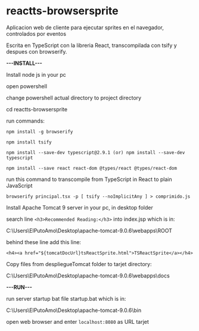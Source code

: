 # reactts-browsersprite
Aplicacion web de cliente para ejecutar sprites en el navegador, controlados por eventos

Escrita en TypeScript con la libreria React, transcompilada con tsify y despues con browserify.

**---INSTALL---**

Install node js in your pc


open powershell

change powershell actual directory to project directory

cd reactts-browsersprite

run commands:

```
npm install -g browserify

npm install tsify

npm install --save-dev typescript@2.9.1 (or) npm install --save-dev typescript

npm install --save react react-dom @types/react @types/react-dom
```


run this command to transcompile from TypeScript in React to plain JavaScript

`browserify principal.tsx -p [ tsify --noImplicitAny ] > comprimido.js`


Install Apache Tomcat 9 server in your pc, in desktop folder


search line `<h3>Recommended Reading:</h3>` into index.jsp which is in:

C:\Users\ElPutoAmo\Desktop\apache-tomcat-9.0.6\webapps\ROOT

behind these line add this line:

`<h4><a href="${tomcatDocUrl}tsReactSprite.html">TSReactSprite</a></h4>`


Copy files from despliegueTomcat folder to tarjet directory:

C:\Users\ElPutoAmo\Desktop\apache-tomcat-9.0.6\webapps\docs


**---RUN---**

run server startup bat file startup.bat which is in:

C:\Users\ElPutoAmo\Desktop\apache-tomcat-9.0.6\bin


open web browser and enter `localhost:8080` as URL tarjet
